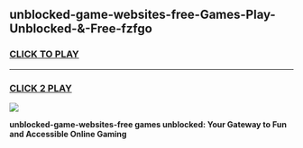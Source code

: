 
## unblocked-game-websites-free-Games-Play-Unblocked-&-Free-fzfgo
<h3>
<a href="https://premium76.site?title=unblocked-game-websites-free&ref=24A">CLICK TO PLAY</a></h3>
<hr>

<h3>
<a href="https://premium76.site?title=unblocked-game-websites-free&ref=24A">CLICK 2 PLAY</a>
  
</h3>

<a href="https://premium76.site?title=unblocked-game-websites-free&ref=24A"><img src="https://clearcache.store/games.png"></a>


**unblocked-game-websites-free games unblocked: Your Gateway to Fun and Accessible Online Gaming**
